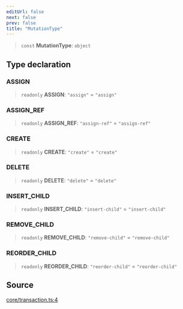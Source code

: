 ```yaml
---
editUrl: false
next: false
prev: false
title: "MutationType"
---
```


> `const` **MutationType**: `object`

## Type declaration

### ASSIGN

> `readonly` **ASSIGN**: `"assign"` = `"assign"`

### ASSIGN\_REF

> `readonly` **ASSIGN\_REF**: `"assign-ref"` = `"assign-ref"`

### CREATE

> `readonly` **CREATE**: `"create"` = `"create"`

### DELETE

> `readonly` **DELETE**: `"delete"` = `"delete"`

### INSERT\_CHILD

> `readonly` **INSERT\_CHILD**: `"insert-child"` = `"insert-child"`

### REMOVE\_CHILD

> `readonly` **REMOVE\_CHILD**: `"remove-child"` = `"remove-child"`

### REORDER\_CHILD

> `readonly` **REORDER\_CHILD**: `"reorder-child"` = `"reorder-child"`

## Source

[core/transaction.ts:4](https://github.com/dgmjs/dgmjs/blob/main/packages/core/src/core/transaction.ts#L4)

